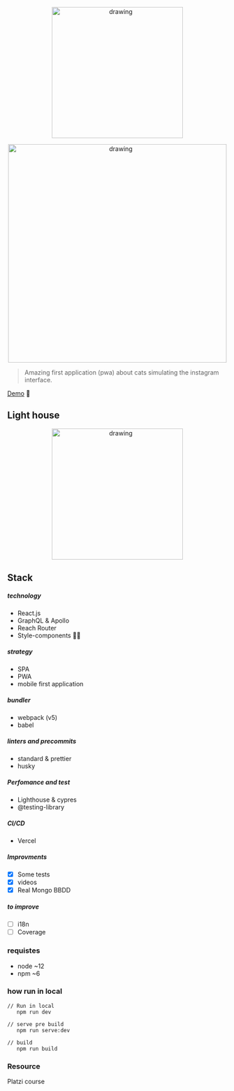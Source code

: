 
<p align="center">
<img algin="center" src="https://res.cloudinary.com/kappys/image/upload/v1631628667/petgram/readme/oie_j6SySfbtEJxo_q21nfe.png" alt="drawing" width="300"/>
</p>

<p align="center">
<img src="https://res.cloudinary.com/kappys/image/upload/v1631624764/petgram/readme/login_uxb28p.png" alt="drawing" width="500"/>
</p>

> Amazing first application (pwa) about cats simulating the instagram interface.



[Demo](petgram-kappys1.vercel.app/) 🐶

## Light house
<p align="center">
<img src="https://res.cloudinary.com/kappys/image/upload/v1631631605/petgram/readme/Captura_de_pantalla_2021-09-14_a_las_16.58.52_yl0gtn.png" alt="drawing" width="300"/>
</p>

## Stack

##### technology
- React.js
- GraphQL & Apollo
- Reach Router
- Style-components 💅🏽

##### strategy 
- SPA
- PWA
- mobile first application

##### bundler
  - webpack (v5)
  - babel

##### linters and precommits
- standard & prettier
- husky
##### Perfomance and test
- Lighthouse & cypres
- @testing-library
##### CI/CD 
- Vercel
##### Improvments
- [x] Some tests
- [x] videos
- [x] Real Mongo BBDD

##### to improve
- [ ] i18n
- [ ] Coverage
### requistes
- node ~12
- npm ~6
### how run in local
```node
// Run in local
   npm run dev

// serve pre build
   npm run serve:dev

// build
   npm run build
```

### Resource
Platzi course
